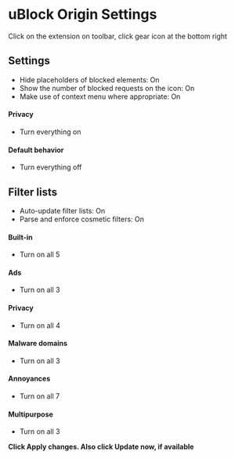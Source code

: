 # uBlock Origin Settings

Click on the extension on toolbar, click gear icon at the bottom right



## Settings
- Hide placeholders of blocked elements: On
- Show the number of blocked requests on the icon: On
- Make use of context menu where appropriate: On

#### Privacy
- Turn everything on

#### Default behavior
- Turn everything off



## Filter lists
- Auto-update filter lists: On
- Parse and enforce cosmetic filters: On

#### Built-in
- Turn on all 5

#### Ads
- Turn on all 3

#### Privacy
- Turn on all 4

#### Malware domains
- Turn on all 3

#### Annoyances
- Turn on all 7

#### Multipurpose
- Turn on all 3


**Click Apply changes. Also click Update now, if available**
